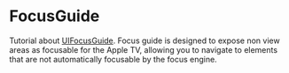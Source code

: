 # FocusGuide

Tutorial about [UIFocusGuide](https://developer.apple.com/library/prerelease/tvos/documentation/UIKit/Reference/UIFocusGuide_Class/index.html). Focus guide is designed to expose non view areas as focusable for the Apple TV, allowing you to navigate to elements that are not automatically focusable by the focus engine.
